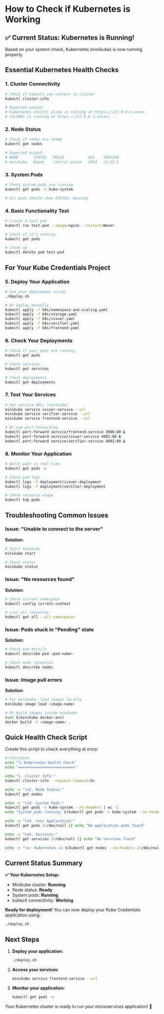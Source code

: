 # How to Check if Kubernetes is Working

## ✅ **Current Status: Kubernetes is Running!**

Based on your system check, Kubernetes (minikube) is now running properly.

## Essential Kubernetes Health Checks

### 1. **Cluster Connectivity**
```bash
# Check if kubectl can connect to cluster
kubectl cluster-info

# Expected output:
# Kubernetes control plane is running at https://127.0.0.1:xxxxx
# CoreDNS is running at https://127.0.0.1:xxxxx/...
```

### 2. **Node Status**
```bash
# Check if nodes are ready
kubectl get nodes

# Expected output:
# NAME       STATUS   ROLES           AGE    VERSION
# minikube   Ready    control-plane   103d   v1.33.1
```

### 3. **System Pods**
```bash
# Check system pods are running
kubectl get pods -n kube-system

# All pods should show STATUS: Running
```

### 4. **Basic Functionality Test**
```bash
# Create a test pod
kubectl run test-pod --image=nginx --restart=Never

# Check if it's running
kubectl get pods

# Clean up
kubectl delete pod test-pod
```

## For Your Kube Credentials Project

### 5. **Deploy Your Application**
```bash
# Use your deployment script
./deploy.sh

# Or deploy manually
kubectl apply -f k8s/namespace-and-scaling.yaml
kubectl apply -f k8s/storage.yaml
kubectl apply -f k8s/issuer.yaml
kubectl apply -f k8s/verifier.yaml
kubectl apply -f k8s/frontend.yaml
```

### 6. **Check Your Deployments**
```bash
# Check if your pods are running
kubectl get pods

# Check services
kubectl get services

# Check deployments
kubectl get deployments
```

### 7. **Test Your Services**
```bash
# Get service URLs (minikube)
minikube service issuer-service --url
minikube service verifier-service --url
minikube service frontend-service --url

# Or use port-forwarding
kubectl port-forward service/frontend-service 3000:80 &
kubectl port-forward service/issuer-service 4001:80 &
kubectl port-forward service/verifier-service 4002:80 &
```

### 8. **Monitor Your Application**
```bash
# Watch pods in real-time
kubectl get pods -w

# Check pod logs
kubectl logs -f deployment/issuer-deployment
kubectl logs -f deployment/verifier-deployment

# Check resource usage
kubectl top pods
```

## Troubleshooting Common Issues

### Issue: "Unable to connect to the server"
**Solution:**
```bash
# Start minikube
minikube start

# Check status
minikube status
```

### Issue: "No resources found"
**Solution:**
```bash
# Check current namespace
kubectl config current-context

# List all resources
kubectl get all --all-namespaces
```

### Issue: Pods stuck in "Pending" state
**Solution:**
```bash
# Check pod details
kubectl describe pod <pod-name>

# Check node resources
kubectl describe nodes
```

### Issue: Image pull errors
**Solution:**
```bash
# For minikube, load images locally
minikube image load <image-name>

# Or build images inside minikube
eval $(minikube docker-env)
docker build -t <image-name> .
```

## Quick Health Check Script

Create this script to check everything at once:

```bash
#!/bin/bash
echo "🔍 Kubernetes Health Check"
echo "=========================="

echo "1. Cluster Info:"
kubectl cluster-info --request-timeout=5s

echo -e "\n2. Node Status:"
kubectl get nodes

echo -e "\n3. System Pods:"
kubectl get pods -n kube-system --no-headers | wc -l
echo "System pods running: $(kubectl get pods -n kube-system --no-headers | grep Running | wc -l)"

echo -e "\n4. Your Application:"
kubectl get pods 2>/dev/null || echo "No application pods found"

echo -e "\n5. Services:"
kubectl get services 2>/dev/null || echo "No services found"

echo -e "\n✅ Kubernetes is $(kubectl get nodes --no-headers 2>/dev/null | grep Ready | wc -l > 0 && echo "WORKING" || echo "NOT READY")"
```

## Current Status Summary

**✅ Your Kubernetes Setup:**
- Minikube cluster: **Running**
- Node status: **Ready**
- System pods: **Running**
- kubectl connectivity: **Working**

**Ready for deployment!** You can now deploy your Kube Credentials application using:
```bash
./deploy.sh
```

## Next Steps

1. **Deploy your application:**
   ```bash
   ./deploy.sh
   ```

2. **Access your services:**
   ```bash
   minikube service frontend-service --url
   ```

3. **Monitor your application:**
   ```bash
   kubectl get pods -w
   ```

Your Kubernetes cluster is ready to run your microservices application! 🚀